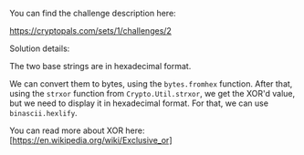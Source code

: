 You can find the challenge description here:

https://cryptopals.com/sets/1/challenges/2

Solution details:

The two base strings are in hexadecimal format.

We can convert them to bytes, using the `bytes.fromhex` function. After that, using the `strxor` function from `Crypto.Util.strxor`, we get the XOR'd value, but we need to display it in hexadecimal format. For that, we can use `binascii.hexlify`.

You can read more about XOR here: [https://en.wikipedia.org/wiki/Exclusive_or]